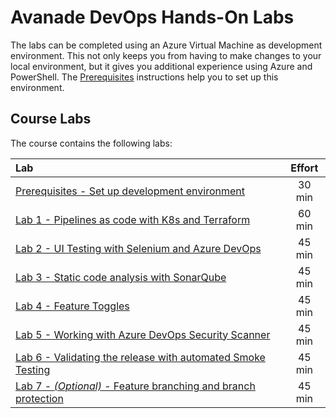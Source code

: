# Avanade DevOps Hands-On Labs
The labs can be completed using an Azure Virtual Machine as development environment. This not only keeps you from having to make changes to your local environment, but it gives you additional experience using Azure and PowerShell. The [Prerequisites](azure-rm/README.md) instructions help you to set up this environment.

## Course Labs
The course contains the following labs:

| Lab       | Effort |
| :-------- |:--------------------------:|
| [Prerequisites - Set up development environment](azure-rm/README.md) | 30 min |
| [Lab 1 - Pipelines as code with K8s and Terraform](https://dev.azure.com/thx1139/_git/workshop1?path=%2FREADME.md) | 60 min |
| [Lab 2 - UI Testing with Selenium and Azure DevOps](ui-testing/README.md) | 45 min |
| [Lab 3 - Static code analysis with SonarQube](sonarcloud/README.md) | 45 min |
| [Lab 4 - Feature Toggles](feature-flag/README.md) | 45 min |
| [Lab 5 - Working with Azure DevOps Security Scanner](secure-devops-kit-adoscanner/README.md) | 45 min |
| [Lab 6 - Validating the release with automated Smoke Testing](smoke-testing/README.md) | 45 min |
| [Lab 7 - *(Optional)* - Feature branching and branch protection](feature-branching/README.md) | 45 min |
